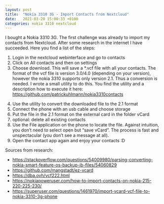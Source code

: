 ```yaml
---
layout: post
title:  "Nokia 3310 3G - Import Contacts from Nextcloud"
date:   2021-03-20 15:00:33 +0100
categories: nokia 3310 nextcloud
---
```

I bought a Nokia 3310 3G. The first challenge was already to import my contacts from Nextcloud. After some research in the internet I have succeeded. Here you find a list of the steps:

1. Login in the nextcloud webinterface and go to contacts
2. Click on All contacts and then on settings
3. Choose download. This will save a *.vcf file with all your
contacts. The format of the vcf file is version 3.0/4.0 (depending on your version), however the nokia 3310 supports only version 2.1. Thus a conversion is needed. I wrote a small utility to do this. You find the utility and a description how to execute it here: <a href="https://github.com/patrickuhlmann/nokia3310contacts">https://github.com/patrickuhlmann/nokia3310contacts</a></p>
4. Use the utility to convert the downloaded file to the 2.1 format
5. Connect the phone with an usb cable and choose storage
6. Put the file in the 2.1 format on the external card in the folder vCard
7. optional: delete all existing contacts
8. Use the File application on the phone to locate the file. Against intuition, you don’t need to select open but “save vCard”. The process is fast and unspectacular (you don’t see a message at all).
9. Open the contact app again and enjoy your contacts :D

Sources from research:
  * https://stackoverflow.com/questions/54009980/parsing-converting-nokia-smart-feature-os-backup-ib-files/54060829
  * https://github.com/mangstadt/ez-vcard
  * https://dba.ovh/vcf222.html
  * https://nokiapoweruser.com/how-to-import-contacts-on-nokia-215-220-225-230/
  * https://superuser.com/questions/1461970/import-vcard-vcf-file-to-nokia-3310-3g-phone
